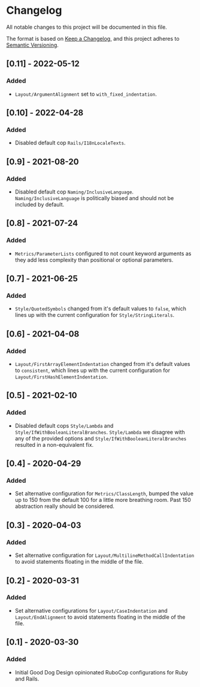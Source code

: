 # Changelog
All notable changes to this project will be documented in this file.

The format is based on [Keep a Changelog](https://keepachangelog.com/en/1.0.0/),
and this project adheres to [Semantic Versioning](https://semver.org/spec/v2.0.0.html).

## [0.11] - 2022-05-12
### Added
- `Layout/ArgumentAlignment` set to `with_fixed_indentation`.

## [0.10] - 2022-04-28
### Added
- Disabled default cop `Rails/I18nLocaleTexts`.

## [0.9] - 2021-08-20
### Added
- Disabled default cop `Naming/InclusiveLanguage`. `Naming/InclusiveLanguage` is politically biased and should not be included by default.

## [0.8] - 2021-07-24
### Added
- `Metrics/ParameterLists` configured to not count keyword arguments as they add less complexity than positional or optional parameters.

## [0.7] - 2021-06-25
### Added
- `Style/QuotedSymbols` changed from it's default values to `false`, which lines up with the current configuration for `Style/StringLiterals`.

## [0.6] - 2021-04-08
### Added
- `Layout/FirstArrayElementIndentation` changed from it's default values to `consistent`, which lines up with the current configuration for `Layout/FirstHashElementIndentation`.

## [0.5] - 2021-02-10
### Added
- Disabled default cops `Style/Lambda` and `Style/IfWithBooleanLiteralBranches`. `Style/Lambda` we disagree with any of the provided options and `Style/IfWithBooleanLiteralBranches` resulted in a non-equivalent fix.

## [0.4] - 2020-04-29
### Added
- Set alternative configuration for `Metrics/ClassLength`, bumped the value up to 150 from the default 100 for a little more breathing room. Past 150 abstraction really should be considered.

## [0.3] - 2020-04-03
### Added
- Set alternative configuration for `Layout/MultilineMethodCallIndentation` to avoid statements floating in the middle of the file.

## [0.2] - 2020-03-31
### Added
- Set alternative configurations for `Layout/CaseIndentation` and `Layout/EndAlignment` to avoid statements floating in the middle of the file.

## [0.1] - 2020-03-30
### Added
- Initial Good Dog Design opinionated RuboCop configurations for Ruby and Rails.
